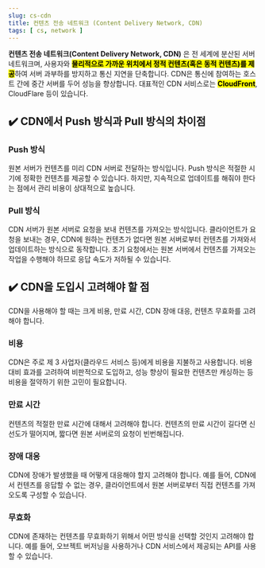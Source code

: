 ```yaml
---
slug: cs-cdn
title: 컨텐츠 전송 네트워크 (Content Delivery Network, CDN)
tags: [ cs, network ]
---
```


**컨텐츠 전송 네트워크(Content Delivery Network, CDN)** 은 전 세계에 분산된 서버 네트워크며, 사용자와 <mark>**물리적으로 가까운 위치에서 정적 컨텐츠(혹은 동적 컨텐츠)를 제공**</mark>하여 서버 과부하를 방지하고 통신 지연을 단축합니다. CDN은 통신에 참여하는 호스트 간에 중간 서버를 두어 성능을 향상합니다. 대표적인 CDN 서비스로는 <mark>**CloudFront**</mark>, CloudFlare 등이 있습니다.

## ✔️ CDN에서 Push 방식과 Pull 방식의 차이점
### Push 방식
원본 서버가 컨텐츠를 미리 CDN 서버로 전달하는 방식입니다. Push 방식은 적절한 시기에 정확한 컨텐츠를 제공할 수 있습니다. 하지만, 지속적으로 업데이트를 해줘야 한다는 점에서 관리 비용이 상대적으로 높습니다.

### Pull 방식
CDN 서버가 원본 서버로 요청을 보내 컨텐츠를 가져오는 방식입니다. 클라이언트가 요청을 보내는 경우, CDN에 원하는 컨텐츠가 없다면 원본 서버로부터 컨텐츠를 가져와서 업데이트하는 방식으로 동작합니다. 초기 요청에서는 원본 서버에서 컨텐츠를 가져오는 작업을 수행해야 하므로 응답 속도가 저하될 수 있습니다.

## ✔️ CDN을 도입시 고려해야 할 점
CDN을 사용해야 할 때는 크게 비용, 만료 시간, CDN 장애 대응, 컨텐츠 무효화를 고려해야 합니다.

### 비용
CDN은 주로 제 3 사업자(클라우드 서비스 등)에게 비용을 지불하고 사용합니다. 비용 대비 효과를 고려하여 비판적으로 도입하고, 성능 향상이 필요한 컨텐츠만 캐싱하는 등 비용을 절약하기 위한 고민이 필요합니다.

### 만료 시간
컨텐츠의 적절한 만료 시간에 대해서 고려해야 합니다. 컨텐츠의 만료 시간이 길다면 신선도가 떨어지며, 짧다면 원본 서버로의 요청이 빈번해집니다.

### 장애 대응
CDN에 장애가 발생했을 때 어떻게 대응해야 할지 고려해야 합니다. 예를 들어, CDN에서 컨텐츠를 응답할 수 없는 경우, 클라이언트에서 원본 서버로부터 직접 컨텐츠를 가져오도록 구성할 수 있습니다.

### 무효화
CDN에 존재하는 컨텐츠를 무효화하기 위해서 어떤 방식을 선택할 것인지 고려해야 합니다. 예를 들어, 오브젝트 버저닝을 사용하거나 CDN 서비스에서 제공되는 API를 사용할 수 있습니다.